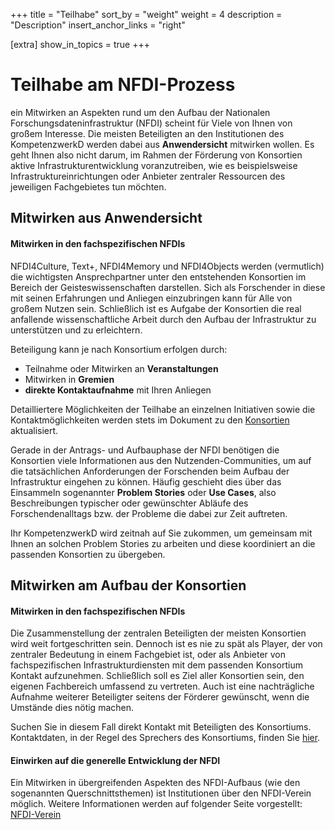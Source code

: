 +++
title = "Teilhabe"
sort_by = "weight"
weight = 4
description = "Description"
insert_anchor_links = "right"

[extra]
show_in_topics = true
+++

# Teilhabe am NFDI-Prozess

ein Mitwirken an Aspekten rund um den Aufbau der Nationalen Forschungsdateninfrastruktur (NFDI) scheint für Viele von Ihnen von großem Interesse. 
Die meisten Beteiligten an den Institutionen des KompetenzwerkD werden dabei aus **Anwendersicht** mitwirken wollen. Es geht Ihnen also nicht darum, im Rahmen der Förderung von Konsortien aktive Infrastrukturentwicklung voranzutreiben, wie es beispielsweise Infrastruktureinrichtungen oder Anbieter zentraler Ressourcen des jeweiligen Fachgebietes tun möchten.

## Mitwirken aus Anwendersicht

#### Mitwirken in den fachspezifischen NFDIs
NFDI4Culture, Text+, NFDI4Memory und NFDI4Objects werden (vermutlich) die wichtigsten Ansprechpartner unter den entstehenden Konsortien im Bereich der Geisteswissenschaften darstellen. Sich als Forschender in diese mit seinen Erfahrungen und Anliegen einzubringen kann für Alle von großem Nutzen sein. Schließlich ist es Aufgabe der Konsortien die real anfallende wissenschaftliche Arbeit durch den Aufbau der Infrastruktur zu unterstützen und zu erleichtern.

Beteiligung kann je nach Konsortium erfolgen durch:

* Teilnahme oder Mitwirken an **Veranstaltungen**
* Mitwirken in **Gremien**
* **direkte Kontaktaufnahme** mit Ihren Anliegen

Detailliertere Möglichkeiten der Teilhabe an einzelnen Initiativen sowie die Kontaktmöglichkeiten werden stets im Dokument zu den [Konsortien](@/nfdi/konsortien.md) aktualisiert.

Gerade in der Antrags- und Aufbauphase der NFDI benötigen die Konsortien viele Informationen aus den Nutzenden-Communities, um auf die tatsächlichen Anforderungen der Forschenden beim Aufbau der Infrastruktur eingehen zu können. Häufig geschieht dies über das Einsammeln sogenannter **Problem Stories** oder **Use Cases**, also Beschreibungen typischer oder gewünschter Abläufe des Forschendenalltags bzw. der Probleme die dabei zur Zeit auftreten.

Ihr KompetenzwerkD wird zeitnah auf Sie zukommen, um gemeinsam mit Ihnen an solchen Problem Stories zu arbeiten und diese koordiniert an die passenden Konsortien zu übergeben.

## Mitwirken am Aufbau der Konsortien

#### Mitwirken in den fachspezifischen NFDIs
Die Zusammenstellung der zentralen Beteiligten der meisten Konsortien wird weit fortgeschritten sein. Dennoch ist es nie zu spät als Player, der von zentraler Bedeutung in einem Fachgebiet ist, oder als Anbieter von fachspezifischen Infrastrukturdiensten mit dem passenden Konsortium Kontakt aufzunehmen. Schließlich soll es Ziel aller Konsortien sein, den eigenen Fachbereich umfassend zu vertreten. Auch ist eine nachträgliche Aufnahme weiterer Beteiligter seitens der Förderer gewünscht, wenn die Umstände dies nötig machen.

Suchen Sie in diesem Fall direkt Kontakt mit Beteiligten des Konsortiums. Kontaktdaten, in der Regel des Sprechers des Konsortiums, finden Sie [hier](@/nfdi/konsortien.md).

#### Einwirken auf die generelle Entwicklung der NFDI
Ein Mitwirken in übergreifenden Aspekten des NFDI-Aufbaus (wie den sogenannten Querschnittsthemen) ist Institutionen über den NFDI-Verein möglich. Weitere Informationen werden auf folgender Seite vorgestellt: [NFDI-Verein](@/nfdi/verein.md)
